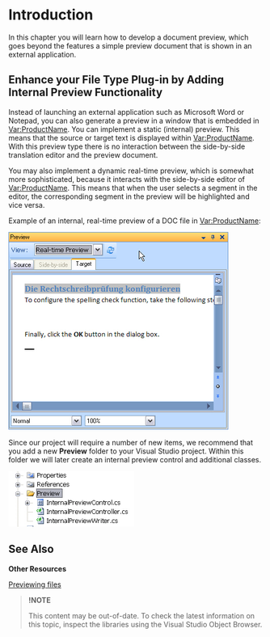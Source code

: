 Introduction
==
In this chapter you will learn how to develop a document preview, which goes beyond the features a simple preview document that is shown in an external application.

Enhance your File Type Plug-in by Adding Internal Preview Functionality
--

Instead of launching an external application such as Microsoft Word or Notepad, you can also generate a preview in a window that is embedded in <Var:ProductName>. You can implement a static (internal) preview. This means that the source or target text is displayed within <Var:ProductName>. With this preview type there is no interaction between the side-by-side translation editor and the preview document.

You may also implement a dynamic real-time preview, which is somewhat more sophisticated, because it interacts with the side-by-side editor of <Var:ProductName>. This means that when the user selects a segment in the editor, the corresponding segment in the preview will be highlighted and vice versa.

Example of an internal, real-time preview of a DOC file in <Var:ProductName>:

![RealtimePreview](images/RealtimePreview.jpg)

Since our project will require a number of new items, we recommend that you add a new **Preview** folder to your Visual Studio project. Within this folder we will later create an internal preview control and additional classes.

![PreviewFolder](images/PreviewFolder.jpg)

See Also
--
**Other Resources**

[Previewing files](previewing_files.md)

>**!NOTE**
>
> This content may be out-of-date. To check the latest information on this topic, inspect the libraries using the Visual Studio Object Browser.